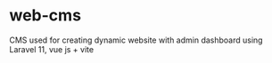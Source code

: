 # web-cms
CMS used for creating dynamic website with admin dashboard using Laravel 11, vue js + vite
